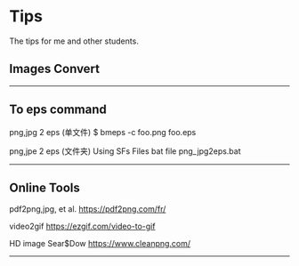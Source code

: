 # Tips
The tips for me and other students.


## Images Convert
---
To eps command
---
png,jpg 2 eps (单文件)   \$ bmeps -c foo.png foo.eps

png,jpe 2 eps  (文件夹)  Using SFs Files bat file png\_jpg2eps.bat

---
Online Tools 
---
pdf2png,jpg, et al.   https://pdf2png.com/fr/

video2gif             https://ezgif.com/video-to-gif

HD image Sear$Dow     https://www.cleanpng.com/



---

